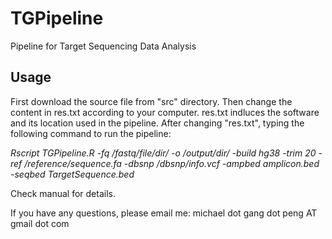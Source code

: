 # TGPipeline
Pipeline for Target Sequencing Data Analysis

##  Usage
First download the source file from "src" directory. Then change the content in res.txt according to your computer. res.txt indluces the software and its location used in the pipeline. 
After changing "res.txt", typing the following command to run the pipeline: 

*Rscript TGPipeline.R -fq /fastq/file/dir/ -o /output/dir/ -build hg38 -trim 20 -ref /reference/sequence.fa -dbsnp /dbsnp/info.vcf -ampbed amplicon.bed -seqbed TargetSequence.bed*

Check manual for details.

If you have any questions, please email me: michael dot gang dot peng AT gmail dot com
